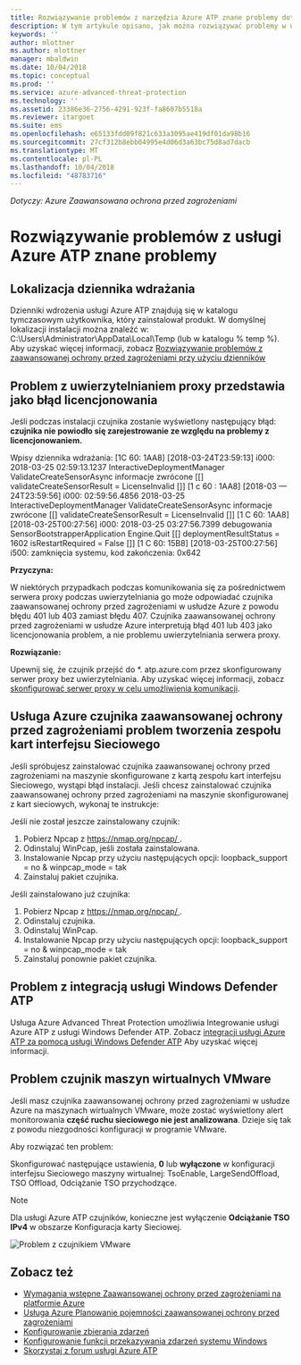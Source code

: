 ```yaml
---
title: Rozwiązywanie problemów z narzędzia Azure ATP znane problemy dotyczące | Dokumentacja firmy Microsoft
description: W tym artykule opisano, jak można rozwiązywać problemy w usłudze Azure ATP.
keywords: ''
author: mlottner
ms.author: mlottner
manager: mbaldwin
ms.date: 10/04/2018
ms.topic: conceptual
ms.prod: ''
ms.service: azure-advanced-threat-protection
ms.technology: ''
ms.assetid: 23386e36-2756-4291-923f-fa8607b5518a
ms.reviewer: itargoet
ms.suite: ems
ms.openlocfilehash: e65133fdd09f821c633a3095ae419df01da98b16
ms.sourcegitcommit: 27cf312b8ebb04995e4d06d3a63bc75d8ad7dacb
ms.translationtype: MT
ms.contentlocale: pl-PL
ms.lasthandoff: 10/04/2018
ms.locfileid: "48783716"
---
```

*Dotyczy: Azure Zaawansowana ochrona przed zagrożeniami*


# <a name="troubleshooting-azure-atp-known-issues"></a>Rozwiązywanie problemów z usługi Azure ATP znane problemy 


## <a name="deployment-log-location"></a>Lokalizacja dziennika wdrażania
 
Dzienniki wdrożenia usługi Azure ATP znajdują się w katalogu tymczasowym użytkownika, który zainstalował produkt. W domyślnej lokalizacji instalacji można znaleźć w: C:\Users\Administrator\AppData\Local\Temp (lub w katalogu % temp %). Aby uzyskać więcej informacji, zobacz [Rozwiązywanie problemów z zaawansowanej ochrony przed zagrożeniami przy użyciu dzienników](troubleshooting-atp-using-logs.md)

## <a name="proxy-authentication-problem-presents-as-a-licensing-error"></a>Problem z uwierzytelnianiem proxy przedstawia jako błąd licencjonowania

Jeśli podczas instalacji czujnika zostanie wyświetlony następujący błąd: **czujnika nie powiodło się zarejestrowanie ze względu na problemy z licencjonowaniem.**

Wpisy dziennika wdrażania: [1C 60: 1AA8] [2018-03-24T23:59:13] i000: 2018-03-25 02:59:13.1237 InteractiveDeploymentManager ValidateCreateSensorAsync informacje zwrócone [\[] validateCreateSensorResult = LicenseInvalid [\]] [1 c 60 : 1AA8] [2018-03 — 24T23:59:56] i000: 02:59:56.4856 2018-03-25 InteractiveDeploymentManager ValidateCreateSensorAsync informacje zwrócone [\[] validateCreateSensorResult = LicenseInvalid [\]] [1 C 60: 1AA8] [2018-03-25T00:27:56] i000: 2018-03-25 03:27:56.7399 debugowania SensorBootstrapperApplication Engine.Quit [\[] deploymentResultStatus = 1602 isRestartRequired = False [\]] [1 C 60: 15B8] [2018-03-25T00:27:56] i500: zamknięcia systemu, kod zakończenia: 0x642


**Przyczyna:**

W niektórych przypadkach podczas komunikowania się za pośrednictwem serwera proxy podczas uwierzytelniania go może odpowiadać czujnika zaawansowanej ochrony przed zagrożeniami w usłudze Azure z powodu błędu 401 lub 403 zamiast błędu 407. Czujnika zaawansowanej ochrony przed zagrożeniami w usłudze Azure interpretują błąd 401 lub 403 jako licencjonowania problem, a nie problemu uwierzytelniania serwera proxy. 

**Rozwiązanie:**

Upewnij się, że czujnik przejść do *. atp.azure.com przez skonfigurowany serwer proxy bez uwierzytelniania. Aby uzyskać więcej informacji, zobacz [skonfigurować serwer proxy w celu umożliwienia komunikacji](configure-proxy.md).




## Usługa Azure czujnika zaawansowanej ochrony przed zagrożeniami problem tworzenia zespołu kart interfejsu Sieciowego <a name="nic-teaming"></a>

Jeśli spróbujesz zainstalować czujnika zaawansowanej ochrony przed zagrożeniami na maszynie skonfigurowane z kartą zespołu kart interfejsu Sieciowego, wystąpi błąd instalacji. Jeśli chcesz zainstalować czujnika zaawansowanej ochrony przed zagrożeniami na maszynie skonfigurowanej z kart sieciowych, wykonaj te instrukcje:

Jeśli nie został jeszcze zainstalowany czujnik:

1.  Pobierz Npcap z [ https://nmap.org/npcap/ ](https://nmap.org/npcap/).
2.  Odinstaluj WinPcap, jeśli została zainstalowana.
3.  Instalowanie Npcap przy użyciu następujących opcji: loopback_support = no & winpcap_mode = tak
4.  Zainstaluj pakiet czujnika.

Jeśli zainstalowano już czujnika:

1.  Pobierz Npcap z [ https://nmap.org/npcap/ ](https://nmap.org/npcap/).
2.  Odinstaluj czujnika.
3.  Odinstaluj WinPcap.
4.  Instalowanie Npcap przy użyciu następujących opcji: loopback_support = no & winpcap_mode = tak
5.  Zainstaluj ponownie pakiet czujnika.

## <a name="windows-defender-atp-integration-issue"></a>Problem z integracją usługi Windows Defender ATP

Usługa Azure Advanced Threat Protection umożliwia Integrowanie usługi Azure ATP z usługi Windows Defender ATP. Zobacz [integracji usługi Azure ATP za pomocą usługi Windows Defender ATP](integrate-wd-atp.md) Aby uzyskać więcej informacji. 

## <a name="vmware-virtual-machine-sensor-issue"></a>Problem czujnik maszyn wirtualnych VMware

Jeśli masz czujnika zaawansowanej ochrony przed zagrożeniami w usłudze Azure na maszynach wirtualnych VMware, może zostać wyświetlony alert monitorowania **część ruchu sieciowego nie jest analizowana**. Dzieje się tak z powodu niezgodności konfiguracji w programie VMware.

Aby rozwiązać ten problem:

Skonfigurować następujące ustawienia, **0** lub **wyłączone** w konfiguracji interfejsu Sieciowego maszyny wirtualnej: TsoEnable, LargeSendOffload, TSO Offload, Odciążanie TSO przychodzące.
> [!NOTE]
> Dla usługi Azure ATP czujników, konieczne jest wyłączenie **Odciążanie TSO IPv4** w obszarze Konfiguracja karty Sieciowej.

 ![Problem z czujnikiem VMware](./media/vm-sensor-issue.png)

## <a name="see-also"></a>Zobacz też
- [Wymagania wstępne Zaawansowanej ochrony przed zagrożeniami na platformie Azure](atp-prerequisites.md)
- [Usługa Azure Planowanie pojemności zaawansowanej ochrony przed zagrożeniami](atp-capacity-planning.md)
- [Konfigurowanie zbierania zdarzeń](configure-event-collection.md)
- [Konfigurowanie funkcji przekazywania zdarzeń systemu Windows](configure-event-forwarding.md#configuring-windows-event-forwarding)
- [Skorzystaj z forum usługi Azure ATP](https://aka.ms/azureatpcommunity)